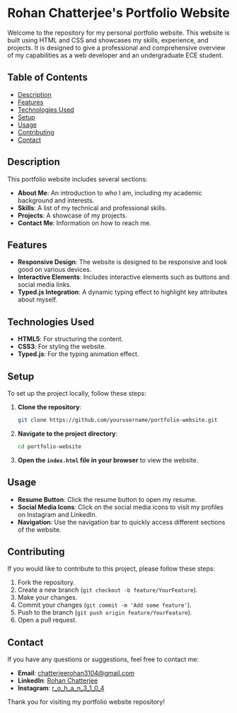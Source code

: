 # Rohan Chatterjee's Portfolio Website

Welcome to the repository for my personal portfolio website. This website is built using HTML and CSS and showcases my skills, experience, and projects. It is designed to give a professional and comprehensive overview of my capabilities as a web developer and an undergraduate ECE student.

## Table of Contents
- [Description](#description)
- [Features](#features)
- [Technologies Used](#technologies-used)
- [Setup](#setup)
- [Usage](#usage)
- [Contributing](#contributing)
- [Contact](#contact)

## Description

This portfolio website includes several sections:
- **About Me**: An introduction to who I am, including my academic background and interests.
- **Skills**: A list of my technical and professional skills.
- **Projects**: A showcase of my projects.
- **Contact Me**: Information on how to reach me.

## Features

- **Responsive Design**: The website is designed to be responsive and look good on various devices.
- **Interactive Elements**: Includes interactive elements such as buttons and social media links.
- **Typed.js Integration**: A dynamic typing effect to highlight key attributes about myself.

## Technologies Used

- **HTML5**: For structuring the content.
- **CSS3**: For styling the website.
- **Typed.js**: For the typing animation effect.

## Setup

To set up the project locally, follow these steps:

1. **Clone the repository**:
    ```bash
    git clone https://github.com/yourusername/portfolio-website.git
    ```

2. **Navigate to the project directory**:
    ```bash
    cd portfolio-website
    ```

3. **Open the `index.html` file in your browser** to view the website.

## Usage

- **Resume Button**: Click the resume button to open my resume.
- **Social Media Icons**: Click on the social media icons to visit my profiles on Instagram and LinkedIn.
- **Navigation**: Use the navigation bar to quickly access different sections of the website.

## Contributing

If you would like to contribute to this project, please follow these steps:

1. Fork the repository.
2. Create a new branch (`git checkout -b feature/YourFeature`).
3. Make your changes.
4. Commit your changes (`git commit -m 'Add some feature'`).
5. Push to the branch (`git push origin feature/YourFeature`).
6. Open a pull request.

## Contact

If you have any questions or suggestions, feel free to contact me:

- **Email**: [chatterjeerohan3104@gmail.com](mailto:chatterjeerohan3104@gmail.com)
- **LinkedIn**: [Rohan Chatterjee](https://www.linkedin.com/in/rohan-chatterjee-21995b2b7?utm_source=share&utm_campaign=share_via&utm_content=profile&utm_medium=android_app)
- **Instagram**: [r_o_h_a_n_3_1_0_4](https://instagram.com/r_o_h_a_n_3_1_0_4)

Thank you for visiting my portfolio website repository!

